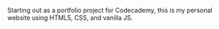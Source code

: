 Starting out as a portfolio project for Codecademy, this is my personal website using HTML5, CSS, and vanilla JS.
